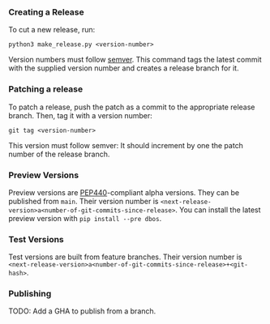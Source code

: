 ### Creating a Release

To cut a new release, run:

```shell
python3 make_release.py <version-number>
```

Version numbers must follow [semver](https://semver.org/).
This command tags the latest commit with the supplied version number and creates a release branch for it.

### Patching a release 

To patch a release, push the patch as a commit to the appropriate release branch.
Then, tag it with a version number:

```shell
git tag <version-number>
```

This version must follow semver: It should increment by one the patch number of the release branch.

### Preview Versions

Preview versions are [PEP440](https://peps.python.org/pep-0440/)-compliant alpha versions.
They can be published from `main`.
Their version number is `<next-release-version>a<number-of-git-commits-since-release>`.
You can install the latest preview version with `pip install --pre dbos`.

### Test Versions

Test versions are built from feature branches.
Their version number is `<next-release-version>a<number-of-git-commits-since-release>+<git-hash>`.

### Publishing

TODO: Add a GHA to publish from a branch.
